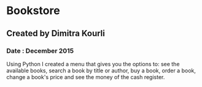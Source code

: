 # Bookstore

## Created by Dimitra Kourli
### Date : December 2015

Using Python I created a menu that gives you the options to: 
see the available books,
search a book by title or author,
buy a book,
order a book,
change a book's price and
see the money of the cash register.
